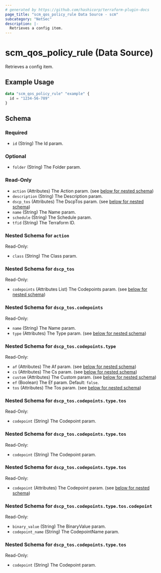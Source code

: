 ```yaml
---
# generated by https://github.com/hashicorp/terraform-plugin-docs
page_title: "scm_qos_policy_rule Data Source - scm"
subcategory: "NetSec"
description: |-
  Retrieves a config item.
---
```


# scm_qos_policy_rule (Data Source)

Retrieves a config item.

## Example Usage

```terraform
data "scm_qos_policy_rule" "example" {
  id = "1234-56-789"
}
```

<!-- schema generated by tfplugindocs -->
## Schema

### Required

- `id` (String) The Id param.

### Optional

- `folder` (String) The Folder param.

### Read-Only

- `action` (Attributes) The Action param. (see [below for nested schema](#nestedatt--action))
- `description` (String) The Description param.
- `dscp_tos` (Attributes) The DscpTos param. (see [below for nested schema](#nestedatt--dscp_tos))
- `name` (String) The Name param.
- `schedule` (String) The Schedule param.
- `tfid` (String) The Terraform ID.

<a id="nestedatt--action"></a>
### Nested Schema for `action`

Read-Only:

- `class` (String) The Class param.


<a id="nestedatt--dscp_tos"></a>
### Nested Schema for `dscp_tos`

Read-Only:

- `codepoints` (Attributes List) The Codepoints param. (see [below for nested schema](#nestedatt--dscp_tos--codepoints))

<a id="nestedatt--dscp_tos--codepoints"></a>
### Nested Schema for `dscp_tos.codepoints`

Read-Only:

- `name` (String) The Name param.
- `type` (Attributes) The Type param. (see [below for nested schema](#nestedatt--dscp_tos--codepoints--type))

<a id="nestedatt--dscp_tos--codepoints--type"></a>
### Nested Schema for `dscp_tos.codepoints.type`

Read-Only:

- `af` (Attributes) The Af param. (see [below for nested schema](#nestedatt--dscp_tos--codepoints--type--af))
- `cs` (Attributes) The Cs param. (see [below for nested schema](#nestedatt--dscp_tos--codepoints--type--cs))
- `custom` (Attributes) The Custom param. (see [below for nested schema](#nestedatt--dscp_tos--codepoints--type--custom))
- `ef` (Boolean) The Ef param. Default: `false`.
- `tos` (Attributes) The Tos param. (see [below for nested schema](#nestedatt--dscp_tos--codepoints--type--tos))

<a id="nestedatt--dscp_tos--codepoints--type--af"></a>
### Nested Schema for `dscp_tos.codepoints.type.tos`

Read-Only:

- `codepoint` (String) The Codepoint param.


<a id="nestedatt--dscp_tos--codepoints--type--cs"></a>
### Nested Schema for `dscp_tos.codepoints.type.tos`

Read-Only:

- `codepoint` (String) The Codepoint param.


<a id="nestedatt--dscp_tos--codepoints--type--custom"></a>
### Nested Schema for `dscp_tos.codepoints.type.tos`

Read-Only:

- `codepoint` (Attributes) The Codepoint param. (see [below for nested schema](#nestedatt--dscp_tos--codepoints--type--tos--codepoint))

<a id="nestedatt--dscp_tos--codepoints--type--tos--codepoint"></a>
### Nested Schema for `dscp_tos.codepoints.type.tos.codepoint`

Read-Only:

- `binary_value` (String) The BinaryValue param.
- `codepoint_name` (String) The CodepointName param.



<a id="nestedatt--dscp_tos--codepoints--type--tos"></a>
### Nested Schema for `dscp_tos.codepoints.type.tos`

Read-Only:

- `codepoint` (String) The Codepoint param.
